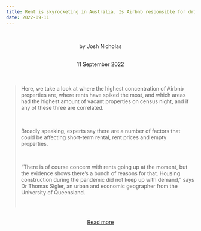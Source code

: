 ```yaml
---
title: Rent is skyrocketing in Australia. Is Airbnb responsible for driving up prices?
date: 2022-09-11
---
```


<br><center>by Josh Nicholas</center><br>

<center>11 September 2022</center><br><br>

<blockquote><p>Here, we take a look at where the highest concentration of Airbnb properties are, where rents have spiked the most, and which areas had the highest amount of vacant properties on census night, and if any of these three are correlated.</p><br>

<p>Broadly speaking, experts say there are a number of factors that could be affecting short-term rental, rent prices and empty properties.</p><br>

<p>“There is of course concern with rents going up at the moment, but the evidence shows there’s a bunch of reasons for that. Housing construction during the pandemic did not keep up with demand,” says Dr Thomas Sigler, an urban and economic geographer from the University of Queensland.</p><br>

</blockquote><br>

<center><a href="https://www.theguardian.com/news/datablog/2022/sep/12/australias-rental-prices-are-skyrocketing-so-why-were-1m-homes-empty-on-census-night">Read more</a></center>